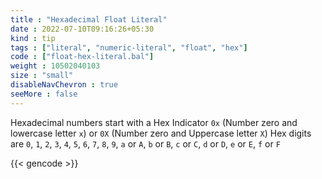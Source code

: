 ```yaml
---
title : "Hexadecimal Float Literal"
date : 2022-07-10T09:16:26+05:30
kind : tip 
tags : ["literal", "numeric-literal", "float", "hex"]
code : ["float-hex-literal.bal"]
weight : 10502040103 
size : "small"
disableNavChevron : true 
seeMore : false
---
```


Hexadecimal numbers start with a Hex Indicator `0x` (Number zero and lowercase letter `x`) or `0X` (Number zero and Uppercase letter `X`) Hex digits are `0`, `1`, `2`, `3`, `4`, `5`, `6`, `7`, `8`, `9`, `a` or `A`, `b` or `B`, `c` or `C`, `d` or `D`, `e` or `E`, `f` or `F`

<!--more-->

{{< gencode >}}